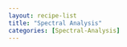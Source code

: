 ```yaml
---
layout: recipe-list
title: "Spectral Analysis"
categories: [Spectral-Analysis]
---
```


<!-- ## Who was Fourier?
A magician. -->
